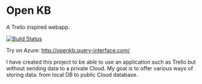 # Open KB
A Trello inspired webapp.

[![Build Status](https://dev.azure.com/adqueryinterface/openkb/_apis/build/status/Query-Interface.Open-KB?branchName=master)](https://dev.azure.com/adqueryinterface/openkb/_build/latest?definitionId=1&branchName=master)

Try on Azure: http://openkb.query-interface.com/

I have created this project to be able to use an application such as Trello but without sending data to a private Cloud.
My goal is to offer various ways of storing data: from local DB to public Cloud database.

